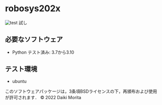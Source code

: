 # robosys202x

![test](https://github.com/moritadaiki/robosys202x/actions/workflows/test.yml/badge.svg)
試し


## 必要なソフトウェア
* Python
  テスト済み: 3.7から3.10

## テスト環境
* ubuntu




このソフトウェアパッケージは，3条項BSDライセンスの下，再頒布および使用が許可されます．
 © 2022 Daiki Morita
